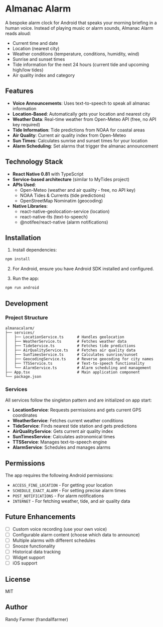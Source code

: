 # Almanac Alarm

A bespoke alarm clock for Android that speaks your morning briefing in a human voice. Instead of playing music or alarm sounds, Almanac Alarm reads aloud:

- Current time and date
- Location (nearest city)
- Weather conditions (temperature, conditions, humidity, wind)
- Sunrise and sunset times
- Tide information for the next 24 hours (current tide and upcoming high/low tides)
- Air quality index and category

## Features

- **Voice Announcements**: Uses text-to-speech to speak all almanac information
- **Location-Based**: Automatically gets your location and nearest city
- **Weather Data**: Real-time weather from Open-Meteo API (free, no API key required)
- **Tide Information**: Tide predictions from NOAA for coastal areas
- **Air Quality**: Current air quality index from Open-Meteo
- **Sun Times**: Calculates sunrise and sunset times for your location
- **Alarm Scheduling**: Set alarms that trigger the almanac announcement

## Technology Stack

- **React Native 0.81** with TypeScript
- **Service-based architecture** (similar to MyTides project)
- **APIs Used**:
  - Open-Meteo (weather and air quality - free, no API key)
  - NOAA Tides & Currents (tide predictions)
  - OpenStreetMap Nominatim (geocoding)
- **Native Libraries**:
  - react-native-geolocation-service (location)
  - react-native-tts (text-to-speech)
  - @notifee/react-native (alarm notifications)

## Installation

1. Install dependencies:
```bash
npm install
```

2. For Android, ensure you have Android SDK installed and configured.

3. Run the app:
```bash
npm run android
```

## Development

### Project Structure

```
almanacalarm/
├── services/
│   ├── LocationService.ts      # Handles geolocation
│   ├── WeatherService.ts       # Fetches weather data
│   ├── TideService.ts          # Fetches tide predictions
│   ├── AirQualityService.ts    # Fetches air quality data
│   ├── SunTimesService.ts      # Calculates sunrise/sunset
│   ├── GeocodingService.ts     # Reverse geocoding for city names
│   ├── TTSService.ts           # Text-to-speech functionality
│   └── AlarmService.ts         # Alarm scheduling and management
├── App.tsx                     # Main application component
└── package.json
```

### Services

All services follow the singleton pattern and are initialized on app start:

- **LocationService**: Requests permissions and gets current GPS coordinates
- **WeatherService**: Fetches current weather conditions
- **TideService**: Finds nearest tide station and gets predictions
- **AirQualityService**: Gets current air quality index
- **SunTimesService**: Calculates astronomical times
- **TTSService**: Manages text-to-speech engine
- **AlarmService**: Schedules and manages alarms

## Permissions

The app requires the following Android permissions:

- `ACCESS_FINE_LOCATION` - For getting your location
- `SCHEDULE_EXACT_ALARM` - For setting precise alarm times
- `POST_NOTIFICATIONS` - For alarm notifications
- `INTERNET` - For fetching weather, tide, and air quality data

## Future Enhancements

- [ ] Custom voice recording (use your own voice)
- [ ] Configurable alarm content (choose which data to announce)
- [ ] Multiple alarms with different schedules
- [ ] Snooze functionality
- [ ] Historical data tracking
- [ ] Widget support
- [ ] iOS support

## License

MIT

## Author

Randy Farmer (frandallfarmer)
